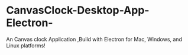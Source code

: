# CanvasClock-Desktop-App-Electron-
An Canvas clock Application ,Build with Electron for Mac, Windows, and Linux platforms!
